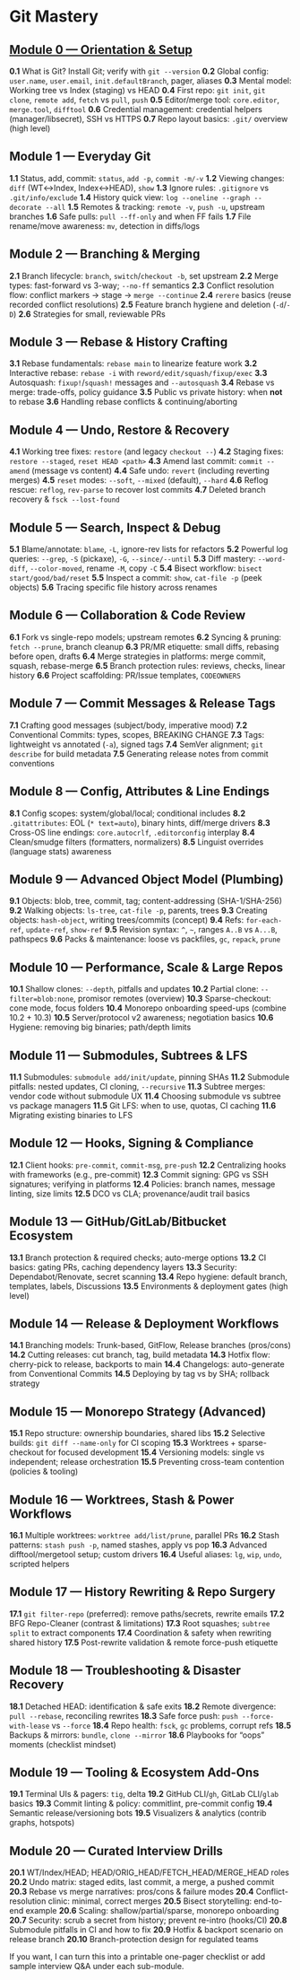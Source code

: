 # Git Mastery

## [Module 0 — Orientation & Setup](./00_Orientation_and_Setup.md)

**0.1** What is Git? Install Git; verify with `git --version`
**0.2** Global config: `user.name`, `user.email`, `init.defaultBranch`, pager, aliases
**0.3** Mental model: Working tree vs Index (staging) vs HEAD
**0.4** First repo: `git init`, `git clone`, `remote add`, `fetch` vs `pull`, `push`
**0.5** Editor/merge tool: `core.editor`, `merge.tool`, `difftool`
**0.6** Credential management: credential helpers (manager/libsecret), SSH vs HTTPS
**0.7** Repo layout basics: `.git/` overview (high level)

## Module 1 — Everyday Git

**1.1** Status, add, commit: `status`, `add -p`, `commit -m/-v`
**1.2** Viewing changes: `diff` (WT↔Index, Index↔HEAD), `show`
**1.3** Ignore rules: `.gitignore` vs `.git/info/exclude`
**1.4** History quick view: `log --oneline --graph --decorate --all`
**1.5** Remotes & tracking: `remote -v`, `push -u`, upstream branches
**1.6** Safe pulls: `pull --ff-only` and when FF fails
**1.7** File rename/move awareness: `mv`, detection in diffs/logs

## Module 2 — Branching & Merging

**2.1** Branch lifecycle: `branch`, `switch`/`checkout -b`, set upstream
**2.2** Merge types: fast-forward vs 3-way; `--no-ff` semantics
**2.3** Conflict resolution flow: conflict markers → stage → `merge --continue`
**2.4** `rerere` basics (reuse recorded conflict resolutions)
**2.5** Feature branch hygiene and deletion (`-d`/`-D`)
**2.6** Strategies for small, reviewable PRs

## Module 3 — Rebase & History Crafting

**3.1** Rebase fundamentals: `rebase main` to linearize feature work
**3.2** Interactive rebase: `rebase -i` with `reword/edit/squash/fixup/exec`
**3.3** Autosquash: `fixup!`/`squash!` messages and `--autosquash`
**3.4** Rebase vs merge: trade-offs, policy guidance
**3.5** Public vs private history: when **not** to rebase
**3.6** Handling rebase conflicts & continuing/aborting

## Module 4 — Undo, Restore & Recovery

**4.1** Working tree fixes: `restore` (and legacy `checkout --`)
**4.2** Staging fixes: `restore --staged`, `reset HEAD <path>`
**4.3** Amend last commit: `commit --amend` (message vs content)
**4.4** Safe undo: `revert` (including reverting merges)
**4.5** `reset` modes: `--soft`, `--mixed` (default), `--hard`
**4.6** Reflog rescue: `reflog`, `rev-parse` to recover lost commits
**4.7** Deleted branch recovery & `fsck --lost-found`

## Module 5 — Search, Inspect & Debug

**5.1** Blame/annotate: `blame`, `-L`, ignore-rev lists for refactors
**5.2** Powerful log queries: `--grep`, `-S` (pickaxe), `-G`, `--since/--until`
**5.3** Diff mastery: `--word-diff`, `--color-moved`, rename `-M`, copy `-C`
**5.4** Bisect workflow: `bisect start/good/bad/reset`
**5.5** Inspect a commit: `show`, `cat-file -p` (peek objects)
**5.6** Tracing specific file history across renames

## Module 6 — Collaboration & Code Review

**6.1** Fork vs single-repo models; upstream remotes
**6.2** Syncing & pruning: `fetch --prune`, branch cleanup
**6.3** PR/MR etiquette: small diffs, rebasing before open, drafts
**6.4** Merge strategies in platforms: merge commit, squash, rebase-merge
**6.5** Branch protection rules: reviews, checks, linear history
**6.6** Project scaffolding: PR/Issue templates, `CODEOWNERS`

## Module 7 — Commit Messages & Release Tags

**7.1** Crafting good messages (subject/body, imperative mood)
**7.2** Conventional Commits: types, scopes, BREAKING CHANGE
**7.3** Tags: lightweight vs annotated (`-a`), signed tags
**7.4** SemVer alignment; `git describe` for build metadata
**7.5** Generating release notes from commit conventions

## Module 8 — Config, Attributes & Line Endings

**8.1** Config scopes: system/global/local; conditional includes
**8.2** `.gitattributes`: EOL (`* text=auto`), binary hints, diff/merge drivers
**8.3** Cross-OS line endings: `core.autocrlf`, `.editorconfig` interplay
**8.4** Clean/smudge filters (formatters, normalizers)
**8.5** Linguist overrides (language stats) awareness

## Module 9 — Advanced Object Model (Plumbing)

**9.1** Objects: blob, tree, commit, tag; content-addressing (SHA-1/SHA-256)
**9.2** Walking objects: `ls-tree`, `cat-file -p`, parents, trees
**9.3** Creating objects: `hash-object`, writing trees/commits (concept)
**9.4** Refs: `for-each-ref`, `update-ref`, `show-ref`
**9.5** Revision syntax: `^`, `~`, ranges `A..B` vs `A...B`, pathspecs
**9.6** Packs & maintenance: loose vs packfiles, `gc`, `repack`, `prune`

## Module 10 — Performance, Scale & Large Repos

**10.1** Shallow clones: `--depth`, pitfalls and updates
**10.2** Partial clone: `--filter=blob:none`, promisor remotes (overview)
**10.3** Sparse-checkout: cone mode, focus folders
**10.4** Monorepo onboarding speed-ups (combine 10.2 + 10.3)
**10.5** Server/protocol v2 awareness; negotiation basics
**10.6** Hygiene: removing big binaries; path/depth limits

## Module 11 — Submodules, Subtrees & LFS

**11.1** Submodules: `submodule add/init/update`, pinning SHAs
**11.2** Submodule pitfalls: nested updates, CI cloning, `--recursive`
**11.3** Subtree merges: vendor code without submodule UX
**11.4** Choosing submodule vs subtree vs package managers
**11.5** Git LFS: when to use, quotas, CI caching
**11.6** Migrating existing binaries to LFS

## Module 12 — Hooks, Signing & Compliance

**12.1** Client hooks: `pre-commit`, `commit-msg`, `pre-push`
**12.2** Centralizing hooks with frameworks (e.g., pre-commit)
**12.3** Commit signing: GPG vs SSH signatures; verifying in platforms
**12.4** Policies: branch names, message linting, size limits
**12.5** DCO vs CLA; provenance/audit trail basics

## Module 13 — GitHub/GitLab/Bitbucket Ecosystem

**13.1** Branch protection & required checks; auto-merge options
**13.2** CI basics: gating PRs, caching dependency layers
**13.3** Security: Dependabot/Renovate, secret scanning
**13.4** Repo hygiene: default branch, templates, labels, Discussions
**13.5** Environments & deployment gates (high level)

## Module 14 — Release & Deployment Workflows

**14.1** Branching models: Trunk-based, GitFlow, Release branches (pros/cons)
**14.2** Cutting releases: cut branch, tag, build metadata
**14.3** Hotfix flow: cherry-pick to release, backports to main
**14.4** Changelogs: auto-generate from Conventional Commits
**14.5** Deploying by tag vs by SHA; rollback strategy

## Module 15 — Monorepo Strategy (Advanced)

**15.1** Repo structure: ownership boundaries, shared libs
**15.2** Selective builds: `git diff --name-only` for CI scoping
**15.3** Worktrees + sparse-checkout for focused development
**15.4** Versioning models: single vs independent; release orchestration
**15.5** Preventing cross-team contention (policies & tooling)

## Module 16 — Worktrees, Stash & Power Workflows

**16.1** Multiple worktrees: `worktree add/list/prune`, parallel PRs
**16.2** Stash patterns: `stash push -p`, named stashes, apply vs pop
**16.3** Advanced difftool/mergetool setup; custom drivers
**16.4** Useful aliases: `lg`, `wip`, `undo`, scripted helpers

## Module 17 — History Rewriting & Repo Surgery

**17.1** `git filter-repo` (preferred): remove paths/secrets, rewrite emails
**17.2** BFG Repo-Cleaner (contrast & limitations)
**17.3** Root squashes; `subtree split` to extract components
**17.4** Coordination & safety when rewriting shared history
**17.5** Post-rewrite validation & remote force-push etiquette

## Module 18 — Troubleshooting & Disaster Recovery

**18.1** Detached HEAD: identification & safe exits
**18.2** Remote divergence: `pull --rebase`, reconciling rewrites
**18.3** Safe force push: `push --force-with-lease` vs `--force`
**18.4** Repo health: `fsck`, `gc` problems, corrupt refs
**18.5** Backups & mirrors: `bundle`, `clone --mirror`
**18.6** Playbooks for “oops” moments (checklist mindset)

## Module 19 — Tooling & Ecosystem Add-Ons

**19.1** Terminal UIs & pagers: `tig`, delta
**19.2** GitHub CLI/`gh`, GitLab CLI/`glab` basics
**19.3** Commit linting & policy: commitlint, pre-commit config
**19.4** Semantic release/versioning bots
**19.5** Visualizers & analytics (contrib graphs, hotspots)

## Module 20 — Curated Interview Drills

**20.1** WT/Index/HEAD; HEAD/ORIG_HEAD/FETCH_HEAD/MERGE_HEAD roles
**20.2** Undo matrix: staged edits, last commit, a merge, a pushed commit
**20.3** Rebase vs merge narratives: pros/cons & failure modes
**20.4** Conflict-resolution clinic: minimal, correct merges
**20.5** Bisect storytelling: end-to-end example
**20.6** Scaling: shallow/partial/sparse, monorepo onboarding
**20.7** Security: scrub a secret from history; prevent re-intro (hooks/CI)
**20.8** Submodule pitfalls in CI and how to fix
**20.9** Hotfix & backport scenario on release branch
**20.10** Branch-protection design for regulated teams

If you want, I can turn this into a printable one-pager checklist or add sample interview Q\&A under each sub-module.
